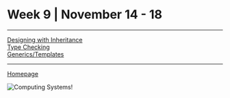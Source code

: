 # Week 9 | November 14 - 18
---

[Designing with Inheritance](pages/DeswInher.md) <br>
[Type Checking](pages/TypeCheck.md) <br>
[Generics/Templates](pages/GenTemp.md) <br>

---

[Homepage](index.md)

![Computing Systems!](https://miro.medium.com/max/800/1*r2W8P83vNFiOsnlPINtHCg.png)
